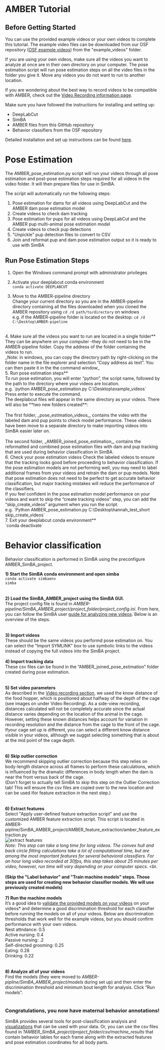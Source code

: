 # AMBER Tutorial

## Before Getting Started
You can use the provided example videos or your own videos to complete this tutorial. The example video files can be downloaded from our OSF repository ([OSF example videos](https://osf.io/e3dyc/)) from the "example_videos" folder.

If you are using your own videos, make sure all the videos you want to analyze at once are in their own directory on your computer. The pose estimation script will run pose estimation steps on all the video files in the folder you give it. Move any videos you do not want to run to another location.

If you are wondering about the best way to record videos to be compatible with AMBER, check out the [Video Recording information page](https://github.com/lapphe/AMBER-pipeline/wiki/Video-Recording).

Make sure you have followed the instructions for installing and setting up:
- DeepLabCut
- SimBA
- AMBER files from this GitHub repository
- Behavior classifiers from the OSF repository

Detailed installation and set up instructions can be found [here](https://github.com/lapphe/AMBER-pipeline/wiki/Installations-and-set-up).

# Pose Estimation

The AMBER_pose_estimation.py script will run your videos through all pose estimation and post-pose estimation steps required for all videos in the video folder. It will then prepare files for use in SimBA.

The script will automatically run the following steps:
1. Pose estimation for dams for all videos using DeepLabCut and the AMBER dam pose estimation model
2. Create videos to check dam tracking
3. Pose estimation for pups for all videos using DeepLabCut and the AMBER pup multi-animal pose estimation model
4. Create videos to check pup detections
5. "Unpickle" pup detection files to convert to CSV
6. Join and reformat pup and dam pose estimation output so it is ready to use with SimBA

## Run Pose Estimation Steps

1. Open the Windows command prompt with administrator privileges

2. Activate your deeplabcut conda environment <br> 
``conda activate DEEPLABCUT``

3. Move to the AMBER-pipeline directory <br>
Change your current directory so you are in the AMBER-pipeline directory containing all the files downloaded when you cloned the AMBER repository using `cd /d path/to/directory` on windows
<br> e.g. if the AMBER-pipeline folder is located on the desktop: `cd /d C:\Desktop\AMBER-pipeline`
<br>
4. Make sure all the videos you want to run are located in a single folder** <br>
They can be anywhere on your computer -they do not need to be in the AMBER-pipeline folder. Copy the address of the folder containing the videos to run. <br>
   _Note: in windows, you can copy the directory path by right-clicking on the folder name in the file explorer and selection “Copy address as text”. You can then paste it in the the command window_
<br>
5. Run pose estimation steps** <br>
To run pose estimation, you will enter “python”, the script name,  followed by the path to the directory where your videos are location.
<br> 
e.g. `python AMBER_pose_estimation.py C:\Desktop\example_videos`
<br> Press enter to execute the command.
<br>
The deeplabcut files will appear in the same directory as your videos. There will also be **two new folders created**: <br>
<br>
The first folder, _pose_estimation_videos_, contains the video with the labeled dam and pup points to check model performance. These videos have been move to a separate directory to make importing videos into SimBA easier later on. <br>
<br>
The second folder, _AMBER_joined_pose_estimation_, contains the reformatted and combined pose estimation files with dam and pup tracking that are used during behavior classification in SimBA. 
<br> 
6. Check your pose estimation videos 
Check the labeled videos to ensure that the tracking looks good before proceeding to behavior classification. If the pose estimation models are not performing well, you may need to label additional frames from your videos and retrain the dam or pup models. Note that pose estimation does not need to be perfect to get accurate behavior classification, but major tracking mistakes will reduce the performance of the classifiers. 
<br>
If you feel confident in the pose estimation model performance on your videos and want to skip the “create tracking videos” step, you can add the “skip_create_videos” argument when you run the script.  <br>
e.g. `Python AMBER_pose_estimation.py C:\Desktop\hannah_test_short skip_create_videos`
<br>
7. Exit your deeplabcut conda environment** <br>
`conda deactivate`

# Behavior classification <br>
Behavior classification is performed in SimBA using the preconfigure AMBER_SimBA_project. <br>

**1) Start the SimBA conda environment and open simba**
<br>
`conda activate simbaenv` <br>
`simba` <br>
<br>
<br>
**2) Load the SimBA_AMBER_project using the SimBA GUI.** <br>
The project config file is found in _AMBER-pipeline/SimBA_AMBER_project/project_folder/project_config.ini_. From here, you can follow the SimBA user [guide for analyzing new videos](https://github.com/sgoldenlab/simba/blob/master/docs/Scenario2.md). Below is an overview of the steps. <br>
<br>
<br>
**3) Import videos** <br> 
These should be the same videos you performd pose estimation on. You can select the "Import SYMLINK" box to use symbolic links to the videos instead of copying the full videos into the SimBA project.
<br>
<br>
**4) Import tracking data** <br>
These csv files can be found in the “AMBER_joined_pose_estimation” folder created during pose estimation.  <br>
<br>
<br>
**5) Set video parameters** <br>
As described in the [Video recording section](https://github.com/lapphe/AMBER-pipeline/wiki/Video-Recording "Video recording for AMBER"), we used the know distance of the food hopper, which is positioned about halfway of the depth of the cage (see images on under Video Recording). As a side-view recording, distances calculated will not be completely accurate since the actual distance varies depending on the location of the animal in the cage. However, setting these known distances helps account for variation in recording resolution and the distance from the cage to the front of the cage. Ifyour cage set up is different, you can select a different know distance visible in your videos, although we suggst selecting something that is about at the mid point of the cage depth. <br>
<br>
<br>
**6) Skip outlier correction** <br>
We recommend skipping outlier correction because this step relies on body-length distance across all frames to perform these calculations, which is influenced by the dramatic differences in body length when the dam is near the front versus back of the cage.<br>
(Don’t forget to actually tell SimBA to skip this step on the Outlier Correction tab! This will ensure the csv files are copied over to the new location and can be used ifor feature extraction in the next step.) <br>
<br>
<br>
**6) Extract features** <br>
Select "Apply user-defined feature extraction script" and use the customized AMBER feature extraction script. This script is located in AMBER-pipline/SimBA_AMBER_project/AMBER_feature_extraction/amber_feature_extraction.py<br>
![extract features](https://user-images.githubusercontent.com/53009913/232091989-cd38972c-6d97-4248-b5c8-2384bc7938e5.png)
<br>
_Note: This step can take a long time for long videos. The convex hull and back circle fitting calculations take a lot of computational time, but are among the most important features for several behavioral classifiers. For an hour long video recorded at 30fps, this step takes about 25 minutes per video, however, run time will vary depending on your computer specs._ <br.
<br>
<br>
**(Skip the "Label behavior" and "Train machine models" steps. Those steps are used for creating new behavior classifier models. We will use previously created models)** <br>
<br>
**7) Run the machine models** <br>
It’s a good idea to [validate the provided models on your videos](https://github.com/sgoldenlab/simba/blob/master/docs/validation_tutorial.md) on your videos* and determine a good discrimination threshold for each classifier before running the models on all of your videos. Below are discrimination thresholds that work well for the example videos, but you should confirm performance with your own videos. <br>
    Nest attndance: 0.5<br>
    Active nursing: 0.4 <br>
    Passive nursing: .2 <br>
    Self-directed grooming: 0.25 <br>
    Eating: 0.28 <br>
    Drinking: 0.22 <br>
<br>
<br>
**8) Analyze all of your videos** <br>
Find the models (they were moved to _AMBER-pipline/SimBA_AMBER_project/models_ during set up) and then enter the discrimination threshold and minimum bout length for analysis. Click “Run models”. <br>
<br>
### Congratulations, you now have maternal behavior annotations!

SimBA provides several tools for post-classification analysis and [visualizations](https://github.com/sgoldenlab/simba/blob/master/docs/visualizations_tutorial.md) that can be used with your data. Or, you can use the csv files found in _?AMBER_SimBA_project/project_folder/csv/machine_results_ that contain behavior lables for each frame along with the extracted features and pose estimation coordinates for all body parts. 
